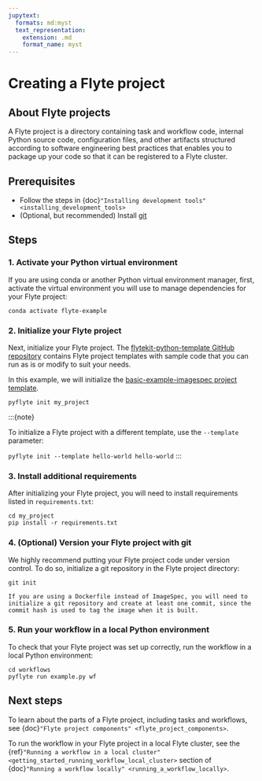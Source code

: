 ```yaml
---
jupytext:
  formats: md:myst
  text_representation:
    extension: .md
    format_name: myst
---
```


# Creating a Flyte project

## About Flyte projects

A Flyte project is a directory containing task and workflow code, internal Python source code, configuration files, and other artifacts structured according to software engineering best practices that enables you to package up your code so that it can be registered to a Flyte cluster.

## Prerequisites

* Follow the steps in {doc}`"Installing development tools" <installing_development_tools>`
* (Optional, but recommended) Install [git](https://git-scm.com/book/en/v2/Getting-Started-Installing-Git)

## Steps

### 1. Activate your Python virtual environment

If you are using conda or another Python virtual environment manager, first, activate the virtual environment you will use to manage dependencies for your Flyte project:

```{prompt} bash $
conda activate flyte-example
```

### 2. Initialize your Flyte project

Next, initialize your Flyte project. The [flytekit-python-template GitHub repository](https://github.com/flyteorg/flytekit-python-template) contains Flyte project templates with sample code that you can run as is or modify to suit your needs.

In this example, we will initialize the [basic-example-imagespec project template](https://github.com/flyteorg/flytekit-python-template/tree/main/basic-example-imagespec).

```{prompt} bash $
pyflyte init my_project
```

:::{note}

To initialize a Flyte project with a different template, use the `--template` parameter:

`pyflyte init --template hello-world hello-world`
:::

### 3. Install additional requirements

After initializing your Flyte project, you will need to install requirements listed in `requirements.txt`:

```{prompt} bash $
cd my_project
pip install -r requirements.txt
```

### 4. (Optional) Version your Flyte project with git

We highly recommend putting your Flyte project code under version control. To do so, initialize a git repository in the Flyte project directory:

```{prompt} bash $
git init
```

```{note}
If you are using a Dockerfile instead of ImageSpec, you will need to initialize a git repository and create at least one commit, since the commit hash is used to tag the image when it is built.
```

### 5. Run your workflow in a local Python environment

To check that your Flyte project was set up correctly, run the workflow in a local Python environment:

```{prompt} bash $
cd workflows
pyflyte run example.py wf
```

## Next steps

To learn about the parts of a Flyte project, including tasks and workflows, see {doc}`"Flyte project components" <flyte_project_components>`.

To run the workflow in your Flyte project in a local Flyte cluster, see the {ref}`"Running a workflow in a local cluster" <getting_started_running_workflow_local_cluster>` section of {doc}`"Running a workflow locally" <running_a_workflow_locally>`.
